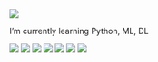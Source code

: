 <img src="https://capsule-render.vercel.app/api?type=wave&color=auto&height=300&section=header&text=Welcome%20&fontSize=90" />



I’m currently learning Python, ML, DL


<img src="https://img.shields.io/badge/Language_Python-006272?style=flat-square&logo=Python&logoColor=white"/>
<img src="https://img.shields.io/badge/OS_Windows, Linux-0078D6?style=flat-square&logo=Windows&logoColor=white"/>
<img src="https://img.shields.io/badge/Framework_Tensorflow, Keras, PyTorch-5A17EE?style=flat-square&logo=PyTorch&logoColor=white"/>
<img src="https://img.shields.io/badge/Database_Oracle-83B81A?style=flat-square&logo=Oracle&logoColor=white"/>
<img src="https://img.shields.io/badge/Development Tool_Colab, Jupyter Notebook, Vscode, sqldeveloper-F01F7A?style=flat-square&logo=Jupyter&logoColor=white"/>
<img src="https://img.shields.io/badge/ETC_Pandas, Numpy, BeautifulSoup, Selenium, Scikit Learn, Scipy-150458?style=flat-square&logo=Pandas&logoColor=white"/>
<img src="https://img.shields.io/badge/ETC_Statmodels, Matplotlib, Seaborn, Tableau, Flask, Django, Docker, AWS-29A7DF?style=flat-square&logo=Flask&logoColor=white"/>

